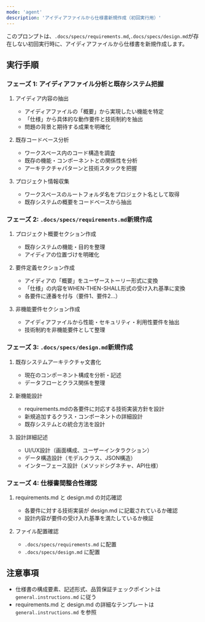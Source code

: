 ```yaml
---
mode: 'agent'
description: 'アイディアファイルから仕様書新規作成（初回実行用）'
---
```



このプロンプトは、`.docs/specs/requirements.md`,`.docs/specs/design.md`が存在しない初回実行時に、アイディアファイルから仕様書を新規作成します。

## 実行手順

### フェーズ 1: アイディアファイル分析と既存システム把握

1. アイディア内容の抽出
   - アイディアファイルの「概要」から実現したい機能を特定
   - 「仕様」から具体的な動作要件と技術制約を抽出
   - 問題の背景と期待する成果を明確化

2. 既存コードベース分析
   - ワークスペース内のコード構造を調査
   - 既存の機能・コンポーネントとの関係性を分析
   - アーキテクチャパターンと技術スタックを把握

3. プロジェクト情報収集
   - ワークスペースのルートフォルダ名をプロジェクト名として取得
   - 既存システムの概要をコードベースから抽出

### フェーズ 2: `.docs/specs/requirements.md`新規作成

1. プロジェクト概要セクション作成
   - 既存システムの機能・目的を整理
   - アイディアの位置づけを明確化

2. 要件定義セクション作成
   - アイディアの「概要」をユーザーストーリー形式に変換
   - 「仕様」の内容をWHEN-THEN-SHALL形式の受け入れ基準に変換
   - 各要件に連番を付与（要件1、要件2...）

3. 非機能要件セクション作成
   - アイディアファイルから性能・セキュリティ・利用性要件を抽出
   - 技術制約を非機能要件として整理

### フェーズ 3: `.docs/specs/design.md`新規作成

1. 既存システムアーキテクチャ文書化
   - 現在のコンポーネント構成を分析・記述
   - データフローとクラス関係を整理

2. 新機能設計
   - requirements.mdの各要件に対応する技術実装方針を設計
   - 新規追加するクラス・コンポーネントの詳細設計
   - 既存システムとの統合方法を設計

3. 設計詳細記述
   - UI/UX設計（画面構成、ユーザーインタラクション）
   - データ構造設計（モデルクラス、JSON構造）
   - インターフェース設計（メソッドシグネチャ、API仕様）

### フェーズ 4: 仕様書間整合性確認

1. requirements.md と design.md の対応確認
   - 各要件に対する技術実装が design.md に記載されているか確認
   - 設計内容が要件の受け入れ基準を満たしているか検証

2. ファイル配置確認
   - `.docs/specs/requirements.md` に配置
   - `.docs/specs/design.md` に配置

## 注意事項

- 仕様書の構成要素、記述形式、品質保証チェックポイントは `general.instructions.md` に従う
- requirements.md と design.md の詳細なテンプレートは `general.instructions.md` を参照


